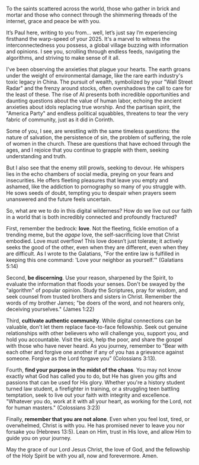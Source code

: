 To the saints scattered across the world, those who gather in brick and mortar and those who connect through the shimmering threads of the internet, grace and peace be with you.

It’s Paul here, writing to you from… well, let’s just say I’m experiencing firsthand the warp-speed of your 2025. It's a marvel to witness the interconnectedness you possess, a global village buzzing with information and opinions. I see you, scrolling through endless feeds, navigating the algorithms, and striving to make sense of it all.

I've been observing the anxieties that plague your hearts. The earth groans under the weight of environmental damage, like the rare earth industry's toxic legacy in China. The pursuit of wealth, symbolized by your "Wall Street Radar" and the frenzy around stocks, often overshadows the call to care for the least of these. The rise of AI presents both incredible opportunities and daunting questions about the value of human labor, echoing the ancient anxieties about idols replacing true worship. And the partisan spirit, the "America Party" and endless political squabbles, threatens to tear the very fabric of community, just as it did in Corinth.

Some of you, I see, are wrestling with the same timeless questions: the nature of salvation, the persistence of sin, the problem of suffering, the role of women in the church. These are questions that have echoed through the ages, and I rejoice that you continue to grapple with them, seeking understanding and truth.

But I also see that the enemy still prowls, seeking to devour. He whispers lies in the echo chambers of social media, preying on your fears and insecurities. He offers fleeting pleasures that leave you empty and ashamed, like the addiction to pornography so many of you struggle with. He sows seeds of doubt, tempting you to despair when prayers seem unanswered and the future feels uncertain.

So, what are we to do in this digital wilderness? How do we live out our faith in a world that is both incredibly connected and profoundly fractured?

First, remember the bedrock: **love**. Not the fleeting, fickle emotion of a trending meme, but the *agape* love, the self-sacrificing love that Christ embodied. Love must overflow! This love doesn’t just tolerate; it actively seeks the good of the other, even when they are different, even when they are difficult. As I wrote to the Galatians, "For the entire law is fulfilled in keeping this one command: 'Love your neighbor as yourself.'" (Galatians 5:14)

Second, **be discerning**. Use your reason, sharpened by the Spirit, to evaluate the information that floods your senses. Don't be swayed by the "algorithm" of popular opinion. Study the Scriptures, pray for wisdom, and seek counsel from trusted brothers and sisters in Christ. Remember the words of my brother James; "be doers of the word, and not hearers only, deceiving yourselves." (James 1:22)

Third, **cultivate authentic community**. While digital connections can be valuable, don't let them replace face-to-face fellowship. Seek out genuine relationships with other believers who will challenge you, support you, and hold you accountable. Visit the sick, help the poor, and share the gospel with those who have never heard. As you journey, remember to “Bear with each other and forgive one another if any of you has a grievance against someone. Forgive as the Lord forgave you” (Colossians 3:13).

Fourth, **find your purpose in the midst of the chaos**. You may not know exactly what God has called you to do, but He has given you gifts and passions that can be used for His glory. Whether you're a history student turned law student, a firefighter in training, or a struggling teen battling temptation, seek to live out your faith with integrity and excellence. "Whatever you do, work at it with all your heart, as working for the Lord, not for human masters." (Colossians 3:23)

Finally, **remember that you are not alone**. Even when you feel lost, tired, or overwhelmed, Christ is with you. He has promised never to leave you nor forsake you (Hebrews 13:5). Lean on Him, trust in His love, and allow Him to guide you on your journey.

May the grace of our Lord Jesus Christ, the love of God, and the fellowship of the Holy Spirit be with you all, now and forevermore. Amen.